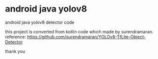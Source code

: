 # android java yolov8
android java yolov8 detector code

this project is converted from kotlin code which made by surendramaran. 
reference: https://github.com/surendramaran/YOLOv8-TfLite-Object-Detector

thank you
